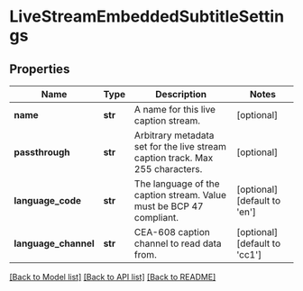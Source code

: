# LiveStreamEmbeddedSubtitleSettings

## Properties
Name | Type | Description | Notes
------------ | ------------- | ------------- | -------------
**name** | **str** | A name for this live caption stream. | [optional] 
**passthrough** | **str** | Arbitrary metadata set for the live stream caption track. Max 255 characters. | [optional] 
**language_code** | **str** | The language of the caption stream. Value must be BCP 47 compliant. | [optional] [default to 'en']
**language_channel** | **str** | CEA-608 caption channel to read data from. | [optional] [default to 'cc1']

[[Back to Model list]](../README.md#documentation-for-models) [[Back to API list]](../README.md#documentation-for-api-endpoints) [[Back to README]](../README.md)


